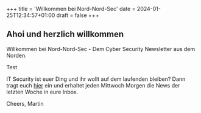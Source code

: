 +++
title = 'Willkommen bei Nord-Nord-Sec'
date = 2024-01-25T12:34:57+01:00
draft = false
+++

## Ahoi und herzlich willkommen

Willkommen bei Nord-Nord-Sec - Dem Cyber Security Newsletter aus dem Norden. 


Test

IT Security ist euer Ding und ihr wollt auf dem laufenden bleiben? Dann tragt euch [hier](https://nordnordsec.beehiiv.com/subscribe) ein und erhaltet jeden Mittwoch Morgen die News der letzten Woche in eure Inbox. 


Cheers,
Martin
